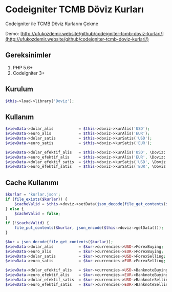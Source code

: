 # Codeigniter TCMB Döviz Kurları
Codeigniter ile TCMB Döviz Kurlarını Çekme

Demo: [http://ufukozdemir.website/github/codeigniter-tcmb-doviz-kurlari/](http://ufukozdemir.website/github/codeigniter-tcmb-doviz-kurlari/)

## Gereksinimler
1.  PHP 5.6+
2.  CodeIgniter 3+

## Kurulum
```php
$this->load->library('Doviz');
```

## Kullanım
```php
$viewData->dolar_alis           = $this->doviz->kurAlis('USD');
$viewData->euro_alis            = $this->doviz->kurAlis('EUR');
$viewData->dolar_satis          = $this->doviz->kurSatis('USD');
$viewData->euro_satis           = $this->doviz->kurSatis('EUR');

$viewData->dolar_efektif_alis   = $this->doviz->kurAlis('USD', \Doviz::TYPE_EFEKTIFALIS);
$viewData->euro_efektif_alis    = $this->doviz->kurAlis('EUR', \Doviz::TYPE_EFEKTIFALIS);
$viewData->dolar_efektif_satis  = $this->doviz->kurSatis('USD', \Doviz::TYPE_EFEKTIFSATIS);
$viewData->euro_efektif_satis   = $this->doviz->kurSatis('EUR', \Doviz::TYPE_EFEKTIFSATIS);
```

## Cache Kullanımı
```php
$kurlar = 'kurlar.json';
if (file_exists($kurlar)) {
    $cacheValid = $this->doviz->setData(json_decode(file_get_contents($kurlar), true));
} else {
    $cacheValid = false;
}
if (!$cacheValid) {
    file_put_contents($kurlar, json_encode($this->doviz->getData()));
}

$kur = json_decode(file_get_contents($kurlar));
$viewData->dolar_alis           = $kur->currencies->USD->ForexBuying;
$viewData->euro_alis            = $kur->currencies->EUR->ForexBuying;
$viewData->dolar_satis          = $kur->currencies->USD->ForexSelling;
$viewData->euro_satis           = $kur->currencies->EUR->ForexSelling;

$viewData->dolar_efektif_alis   = $kur->currencies->USD->BanknoteBuying;
$viewData->euro_efektif_alis    = $kur->currencies->EUR->BanknoteBuying;
$viewData->dolar_efektif_satis  = $kur->currencies->USD->BanknoteSelling;
$viewData->euro_efektif_satis   = $kur->currencies->EUR->BanknoteSelling;
```
